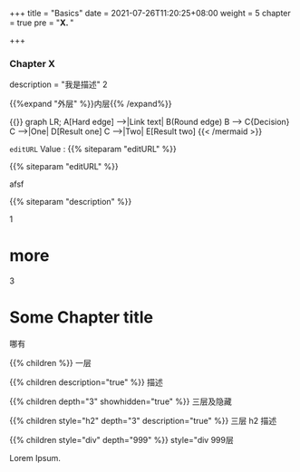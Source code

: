 +++
title = "Basics"
date = 2021-07-26T11:20:25+08:00
weight = 5
chapter = true
pre = "<b>X. </b>"

+++

### Chapter X
description = "我是描述"
2
<!--more-->
{{%expand "外层" %}}内层{{% /expand%}}

{{<mermaid align="left">}} 
	graph LR; 
	A[Hard edge] -->|Link text| B(Round edge) 
	B --> C{Decision} 
	C -->|One| D[Result one] 
	C -->|Two| E[Result two] 
	{{< /mermaid >}}

`editURL` Value : {{% siteparam "editURL" %}}
	
{{% siteparam "editURL" %}}
	
afsf
	
	
{{% siteparam "description" %}}

1
# more
3
# Some Chapter title

哪有

{{% children %}}
一层

{{% children description="true" %}}
描述

{{% children depth="3" showhidden="true" %}}
三层及隐藏

{{% children style="h2" depth="3" description="true" %}}
三层 h2 描述

{{% children style="div" depth="999" %}}
style="div 999层

Lorem Ipsum.